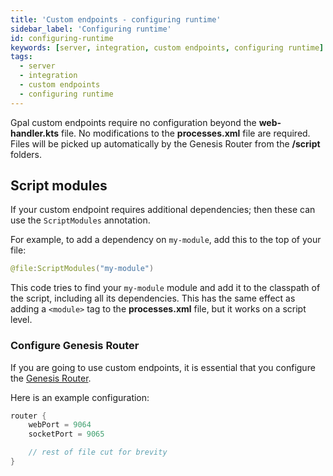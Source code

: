 ```yaml
---
title: 'Custom endpoints - configuring runtime'
sidebar_label: 'Configuring runtime'
id: configuring-runtime
keywords: [server, integration, custom endpoints, configuring runtime]
tags:
  - server
  - integration
  - custom endpoints
  - configuring runtime
---
```


Gpal custom endpoints require no configuration beyond the **web-handler.kts** file. No modifications to the **processes.xml** file are required. Files will be picked up automatically by the Genesis Router from the **/script** folders.

## Script modules

If your custom endpoint requires additional dependencies; then these can use the `ScriptModules` annotation. 

For example, to add a dependency on `my-module`, add this to the top of your file:

```kotlin
@file:ScriptModules("my-module")
```

This code tries to find your `my-module` module and add it to the classpath of the script, including all its dependencies. 
This has the same effect as adding a `<module>` tag to the **processes.xml** file, but it works on a script level. 

### Configure Genesis Router

If you are going to use custom endpoints, it is essential that you configure the [Genesis Router](../../../../server/configuring-runtime/genesis-router/).

Here is an example configuration:

```kts
router {
    webPort = 9064
    socketPort = 9065

    // rest of file cut for brevity     
}
```



